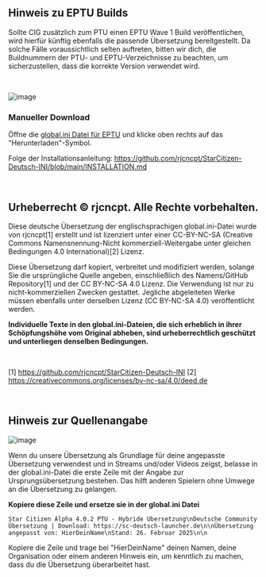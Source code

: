 ## Hinweis zu EPTU Builds
Sollte CIG zusätzlich zum PTU einen EPTU Wave 1 Build veröffentlichen, wird hierfür künftig ebenfalls die passende Übersetzung bereitgestellt. Da solche Fälle voraussichtlich selten auftreten, bitten wir dich, die Buildnummern der PTU- und EPTU-Verzeichnisse zu beachten, um sicherzustellen, dass die korrekte Version verwendet wird.

<br>

![image](https://i.imgur.com/eANRGHf.png)

### Manueller Download
Öffne die [global.ini Datei für EPTU](https://github.com/rjcncpt/StarCitizen-Deutsch-INI/blob/main/eptu/global.ini) und klicke oben rechts auf das "Herunterladen"-Symbol.

Folge der Installationsanleitung: https://github.com/rjcncpt/StarCitizen-Deutsch-INI/blob/main/INSTALLATION.md

<br>

## Urheberrecht © rjcncpt. Alle Rechte vorbehalten. 

Diese deutsche Übersetzung der englischsprachigen global.ini-Datei wurde von rjcncpt[1] erstellt und ist lizenziert unter einer CC-BY-NC-SA (Creative Commons Namensnennung-Nicht kommerziell-Weitergabe unter gleichen Bedingungen 4.0 International)[2] Lizenz.

Diese Übersetzung darf kopiert, verbreitet und modifiziert werden, solange Sie die ursprüngliche Quelle angeben, einschließlich des Namens/GitHub Repository[1] und der CC BY-NC-SA 4.0 Lizenz. Die Verwendung ist nur zu nicht-kommerziellen Zwecken gestattet. Jegliche abgeleiteten Werke müssen ebenfalls unter derselben Lizenz (CC BY-NC-SA 4.0) veröffentlicht werden.

**Individuelle Texte in den global.ini-Dateien, die sich erheblich in ihrer Schöpfungshöhe vom Original abheben, sind urheberrechtlich geschützt und unterliegen denselben Bedingungen.**

<br>

[1] https://github.com/rjcncpt/StarCitizen-Deutsch-INI [2] https://creativecommons.org/licenses/by-nc-sa/4.0/deed.de

<br>

## Hinweis zur Quellenangabe

![image](https://www.sc-deutsch-launcher.de/uebersetzung/starcitizen-copyright.png)

Wenn du unsere Übersetzung als Grundlage für deine angepasste Übersetzung verwendest und in Streams und/oder Videos zeigst, belasse in der global.ini-Datei die erste Zeile mit der Angabe zur Ursprungsübersetzung bestehen. Das hilft anderen Spielern ohne Umwege an die Übersetzung zu gelangen.

**Kopiere diese Zeile und ersetze sie in der global.ini Datei**
```
Star Citizen Alpha 4.0.2 PTU - Hybride Übersetzung\nDeutsche Community Übersetzung | Download: https://sc-deutsch-launcher.de\n\nÜbersetzung angepasst von: HierDeinName\nStand: 26. Februar 2025\n\n
```
Kopiere die Zeile und trage bei "HierDeinName" deinen Namen, deine Organisation oder einem anderen Hinweis ein, um kenntlich zu machen, dass du die Übersetzung überarbeitet hast.
